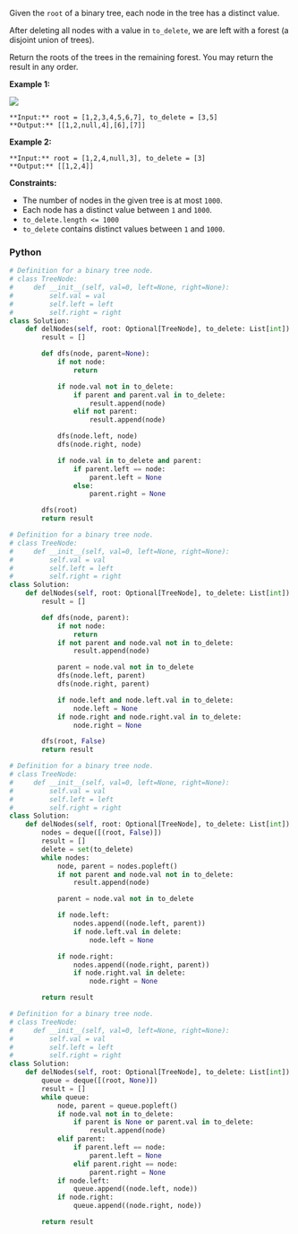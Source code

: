 Given the  `root`  of a binary tree, each node in the tree has a distinct value.

After deleting all nodes with a value in  `to_delete`, we are left with a forest (a disjoint union of trees).

Return the roots of the trees in the remaining forest. You may return the result in any order.

**Example 1:**

![](https://assets.leetcode.com/uploads/2019/07/01/screen-shot-2019-07-01-at-53836-pm.png)

```
**Input:** root = [1,2,3,4,5,6,7], to_delete = [3,5]
**Output:** [[1,2,null,4],[6],[7]]
```

**Example 2:**

```
**Input:** root = [1,2,4,null,3], to_delete = [3]
**Output:** [[1,2,4]]
```

**Constraints:**

- The number of nodes in the given tree is at most  `1000`.
- Each node has a distinct value between  `1`  and  `1000`.
- `to_delete.length <= 1000`
- `to_delete`  contains distinct values between  `1`  and  `1000`.

### Python

```python
# Definition for a binary tree node.
# class TreeNode:
#     def __init__(self, val=0, left=None, right=None):
#         self.val = val
#         self.left = left
#         self.right = right
class Solution:
    def delNodes(self, root: Optional[TreeNode], to_delete: List[int]) -> List[TreeNode]:
        result = []

        def dfs(node, parent=None):
            if not node:
                return

            if node.val not in to_delete:
                if parent and parent.val in to_delete:
                    result.append(node)
                elif not parent:
                    result.append(node)

            dfs(node.left, node)
            dfs(node.right, node)

            if node.val in to_delete and parent:
                if parent.left == node:
                    parent.left = None
                else:
                    parent.right = None

        dfs(root)
        return result
```

```python
# Definition for a binary tree node.
# class TreeNode:
#     def __init__(self, val=0, left=None, right=None):
#         self.val = val
#         self.left = left
#         self.right = right
class Solution:
    def delNodes(self, root: Optional[TreeNode], to_delete: List[int]) -> List[TreeNode]:
        result = []

        def dfs(node, parent):
            if not node:
                return
            if not parent and node.val not in to_delete:
                result.append(node)

            parent = node.val not in to_delete
            dfs(node.left, parent)
            dfs(node.right, parent)

            if node.left and node.left.val in to_delete:
                node.left = None
            if node.right and node.right.val in to_delete:
                node.right = None

        dfs(root, False)
        return result
```

```python
# Definition for a binary tree node.
# class TreeNode:
#     def __init__(self, val=0, left=None, right=None):
#         self.val = val
#         self.left = left
#         self.right = right
class Solution:
    def delNodes(self, root: Optional[TreeNode], to_delete: List[int]) -> List[TreeNode]:
        nodes = deque([(root, False)])
        result = []
        delete = set(to_delete)
        while nodes:
            node, parent = nodes.popleft()
            if not parent and node.val not in to_delete:
                result.append(node)

            parent = node.val not in to_delete

            if node.left:
                nodes.append((node.left, parent))
                if node.left.val in delete:
                    node.left = None

            if node.right:
                nodes.append((node.right, parent))
                if node.right.val in delete:
                    node.right = None

        return result
```

```python
# Definition for a binary tree node.
# class TreeNode:
#     def __init__(self, val=0, left=None, right=None):
#         self.val = val
#         self.left = left
#         self.right = right
class Solution:
    def delNodes(self, root: Optional[TreeNode], to_delete: List[int]) -> List[TreeNode]:
        queue = deque([(root, None)])
        result = []
        while queue:
            node, parent = queue.popleft()
            if node.val not in to_delete:
                if parent is None or parent.val in to_delete:
                    result.append(node)
            elif parent:
                if parent.left == node:
                    parent.left = None
                elif parent.right == node:
                    parent.right = None
            if node.left:
                queue.append((node.left, node))
            if node.right:
                queue.append((node.right, node))

        return result

```